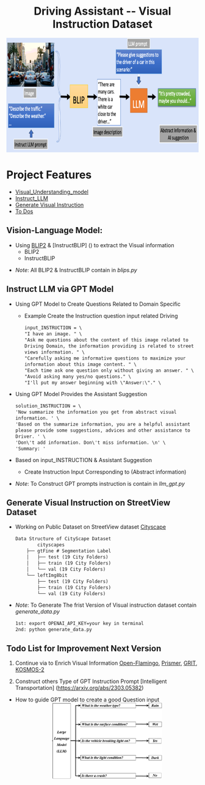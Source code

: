 <h1 align="center">
  <span> Driving Assistant -- Visual Instruction Dataset </span>
</h1>

<div align="center">
     <img width="auto" height="300px" src="./cityscape_test_imgs/assistant_driving_pipline_blip_gpt.png"/>
</div>

# Project Features

- [Visual_Understanding_model](#Vision-language-model)
- [Instruct_LLM](#Instruct-LLM)
- [Generate Visual Instruction](#generate-visual-instruct-dataset)
- [To Dos](#improvement-features)

## Vision-Language Model:

- Using [BLIP2]() & [InstructBLIP] () to extract the Visual information  
    + BLIP2 
    + InstructBLIP 

+ *Note*: All BLIP2 & InstructBLIP contain in *blips.py*

## Instruct LLM via GPT Model 

- Using GPT Model to Create Questions Related to Domain Specific

    + Example Create the Instruction question input related Driving
        ```
        input_INSTRUCTION = \
        "I have an image. " \
        "Ask me questions about the content of this image related to Driving Domain, the information providing is related to street views information. " \
        "Carefully asking me informative questions to maximize your information about this image content. " \
        "Each time ask one question only without giving an answer. " \
        "Avoid asking many yes/no questions." \
        "I'll put my answer beginning with \"Answer:\"." \
        ```
- Using GPT Model Provides the Assistant Suggestion 

    ```
    solution_INSTRUCTION = \
    'Now summarize the information you get from abstract visual information. ' \
    'Based on the summarize information, you are a helpful assistant please provide some suggestions, advices and other assistance to Driver. ' \
    'Don\'t add information. Don\'t miss information. \n' \
    'Summary: '
    ``` 

- Based on input_INSTRUCTION & Assistant Suggestion 

    + Create Instruction Input Corresponding to (Abstract information)

+ *Note*: To Construct GPT prompts instruction is contain in *llm_gpt.py*

## Generate Visual Instruction on StreetView Dataset 

- Working on Public Dataset on StreetView dataset [Cityscape](https://www.cityscapes-dataset.com/dataset-overview/#features)
   
    ```
    Data Structure of CityScape Dataset
            cityscapes
        ├── gtFine # Segmentation Label
        │   ├── test (19 City Folders)
        │   ├── train (19 City Folders)
        │   └── val (19 City Folders)
        └── leftImg8bit
            ├── test (19 City Folders)
            ├── train (19 City Folders)
            └── val (19 City Folders)
    ```

+ *Note*: To Generate The frist Version of Visual instruction dataset contain *generate_data.py*

    ```
    1st: export OPENAI_API_KEY=your key in terminal 
    2nd: python generate_data.py
    ```

## Todo List for Improvement Next Version

1. Continue via to Enrich Visual Information [Open-Flamingo](https://github.com/mlfoundations/open_flamingo), [Prismer](https://shikun.io/projects/prismer), [GRIT](https://github.com/JialianW/GRiT), [KOSMOS-2](https://github.com/microsoft/unilm/tree/master/kosmos-2)

2. Construct others Type of GPT Instruction Prompt 
[Intelligent Transportation] (https://arxiv.org/abs/2303.05382)
+ How to guide GPT model to create a good Question input 
    <div align="center">
        <img width="auto" height="200px" src="./cityscape_test_imgs/improve_better_prompt.png"/>
    </div>

